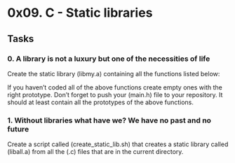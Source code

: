 # 0x09. C - Static libraries
## Tasks
### 0. A library is not a luxury but one of the necessities of life
Create the static library (libmy.a) containing all the functions listed below:

If you haven’t coded all of the above functions create empty ones with the right prototype.
Don’t forget to push your (main.h) file to your repository. It should at least contain all the prototypes of the above functions.

### 1. Without libraries what have we? We have no past and no future
Create a script called (create_static_lib.sh) that creates a static library called (liball.a) from all the (.c) files that are in the current directory.
